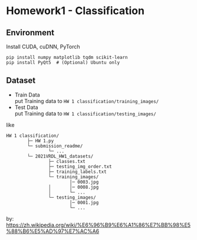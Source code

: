 # Homework1 - Classification

## Environment
Install CUDA, cuDNN, PyTorch

```python=
pip install numpy matplotlib tqdm scikit-learn
pip install PyQt5  # (Optional) Ubuntu only
```

## Dataset
- Train Data  
  put Training data to `HW 1 classification/training_images/`
- Test Data  
  put Training data to `HW 1 classification/testing_images/`

like
```
HW 1 classification/
        ├─ HW 1.py
        └─ submission_readme/
                └─ ...
        └─ 2021VRDL_HW1_datasets/
                ├─ classes.txt
                ├─ testing_img_order.txt
                ├─ training_labels.txt
                └─ training_images/
                        │─ 0003.jpg
                │       │─ 0008.jpg
                │       └─ ...
                └─ testing_images/
                        │─ 0001.jpg
                        └─ ...
```
by: https://zh.wikipedia.org/wiki/%E6%96%B9%E6%A1%86%E7%BB%98%E5%88%B6%E5%AD%97%E7%AC%A6

